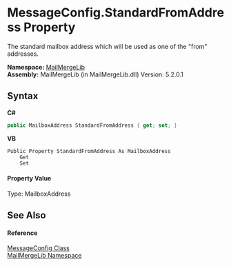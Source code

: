 # MessageConfig.StandardFromAddress Property 
 

The standard mailbox address which will be used as one of the "from" addresses.

**Namespace:**&nbsp;<a href="31c6ebbe-d683-7561-7308-5a5ee1f76bf5">MailMergeLib</a><br />**Assembly:**&nbsp;MailMergeLib (in MailMergeLib.dll) Version: 5.2.0.1

## Syntax

**C#**<br />
``` C#
public MailboxAddress StandardFromAddress { get; set; }
```

**VB**<br />
``` VB
Public Property StandardFromAddress As MailboxAddress
	Get
	Set
```


#### Property Value
Type: MailboxAddress

## See Also


#### Reference
<a href="63d92bcd-f847-3da5-3222-d9f6e6ad8968">MessageConfig Class</a><br /><a href="31c6ebbe-d683-7561-7308-5a5ee1f76bf5">MailMergeLib Namespace</a><br />